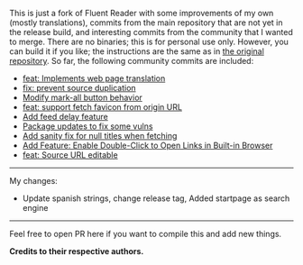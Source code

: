 This is just a fork of Fluent Reader with some improvements of my own (mostly translations), commits from the main repository that are not yet in the release build, and interesting commits from the community that I wanted to merge. There are no binaries; this is for personal use only. However, you can build it if you like; the instructions are the same as in [the original repository](https://github.com/yang991178/fluent-reader?tab=readme-ov-file#build-from-source). So far, the following community commits are included:

- [feat: Implements web page translation](https://github.com/RichardSouzza/fluent-reader/commit/4fa295731870a5ef7ac2a45baee1b98b96f1a3a6)
- [fix: prevent source duplication](https://github.com/yang991178/fluent-reader/pull/557)
- [Modify mark-all button behavior](https://github.com/yang991178/fluent-reader/pull/722)
- [feat: support fetch favicon from origin URL](https://github.com/yang991178/fluent-reader/pull/624)
- [Add feed delay feature](https://github.com/yang991178/fluent-reader/pull/725)
- [Package updates to fix some vulns](https://github.com/yang991178/fluent-reader/pull/733)
- [Add sanity fix for null titles when fetching](https://github.com/yang991178/fluent-reader/pull/655)
- [Add Feature: Enable Double-Click to Open Links in Built-in Browser](https://github.com/yang991178/fluent-reader/pull/619)
- [feat: Source URL editable](https://github.com/Tjerbor/fluent-reader/commit/502a807f76e1d2d4d1f68014b7a233f6c0c193da)

---

My changes:

- Update spanish strings, change release tag, Added startpage as search engine

---

Feel free to open PR here if you want to compile this and add new things.

**Credits to their respective authors.**
